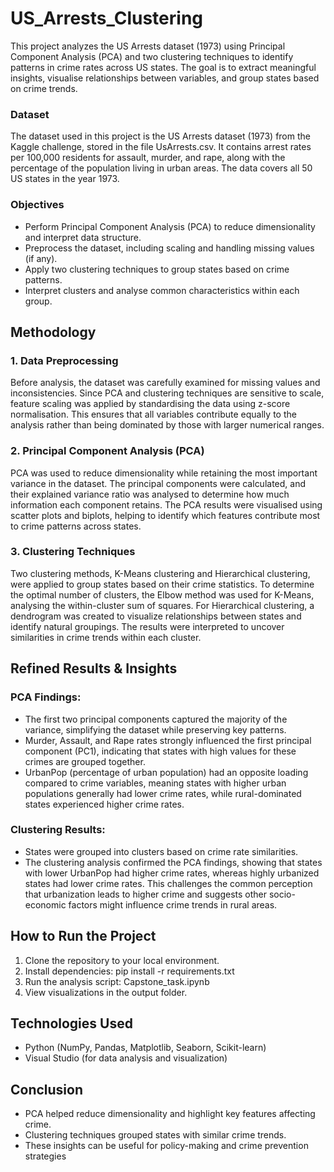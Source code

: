 # US_Arrests_Clustering

This project analyzes the US Arrests dataset (1973) using Principal Component Analysis (PCA) and two clustering techniques to identify patterns in crime rates across US states. The goal is to extract meaningful insights, visualise relationships between variables, and group states based on crime trends.

### Dataset  

The dataset used in this project is the US Arrests dataset (1973) from the Kaggle challenge, stored in the file UsArrests.csv. It contains arrest rates per 100,000 residents for assault, murder, and rape, along with the percentage of the population living in urban areas. The data covers all 50 US states in the year 1973.

### Objectives

- Perform Principal Component Analysis (PCA) to reduce dimensionality and interpret data structure.
- Preprocess the dataset, including scaling and handling missing values (if any).
- Apply two clustering techniques to group states based on crime patterns.
- Interpret clusters and analyse common characteristics within each group.

## Methodology 

### 1. Data Preprocessing  
Before analysis, the dataset was carefully examined for missing values and inconsistencies. Since PCA and clustering techniques are sensitive to scale, feature scaling was applied by standardising the data using z-score normalisation. This ensures that all variables contribute equally to the analysis rather than being dominated by those with larger numerical ranges.  

### 2. Principal Component Analysis (PCA)  
PCA was used to reduce dimensionality while retaining the most important variance in the dataset. The principal components were calculated, and their explained variance ratio was analysed to determine how much information each component retains. The PCA results were visualised using scatter plots and biplots, helping to identify which features contribute most to crime patterns across states.  

###  3. Clustering Techniques 
Two clustering methods, K-Means clustering and Hierarchical clustering, were applied to group states based on their crime statistics. To determine the optimal number of clusters, the Elbow method was used for K-Means, analysing the within-cluster sum of squares. For Hierarchical clustering, a dendrogram was created to visualize relationships between states and identify natural groupings. The results were interpreted to uncover similarities in crime trends within each cluster.

## Refined Results & Insights

### PCA Findings:

- The first two principal components captured the majority of the variance, simplifying the dataset while preserving key patterns.
- Murder, Assault, and Rape rates strongly influenced the first principal component (PC1), indicating that states with high values for these crimes are grouped together.
- UrbanPop (percentage of urban population) had an opposite loading compared to crime variables, meaning states with higher urban populations generally had lower crime rates, while rural-dominated states experienced higher crime rates.

### Clustering Results:

- States were grouped into clusters based on crime rate similarities.
- The clustering analysis confirmed the PCA findings, showing that states with lower UrbanPop had higher crime rates, whereas highly urbanized states had lower crime rates.
This challenges the common perception that urbanization leads to higher crime and suggests other socio-economic factors might influence crime trends in rural areas.

## How to Run the Project
1. Clone the repository to your local environment.
2. Install dependencies: pip install -r requirements.txt
3. Run the analysis script: Capstone_task.ipynb
4. View visualizations in the output folder.

## Technologies Used
- Python (NumPy, Pandas, Matplotlib, Seaborn, Scikit-learn)
- Visual Studio (for data analysis and visualization)

## Conclusion
- PCA helped reduce dimensionality and highlight key features affecting crime.
- Clustering techniques grouped states with similar crime trends.
- These insights can be useful for policy-making and crime prevention strategies


